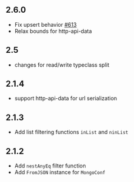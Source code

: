 ## 2.6.0

* Fix upsert behavior [#613](https://github.com/yesodweb/persistent/issues/613)
* Relax bounds for http-api-data

## 2.5

* changes for read/write typeclass split

## 2.1.4

* support http-api-data for url serialization

## 2.1.3

* Add list filtering functions `inList` and `ninList`

## 2.1.2

* Add `nestAnyEq` filter function
* Add `FromJSON` instance for `MongoConf`
